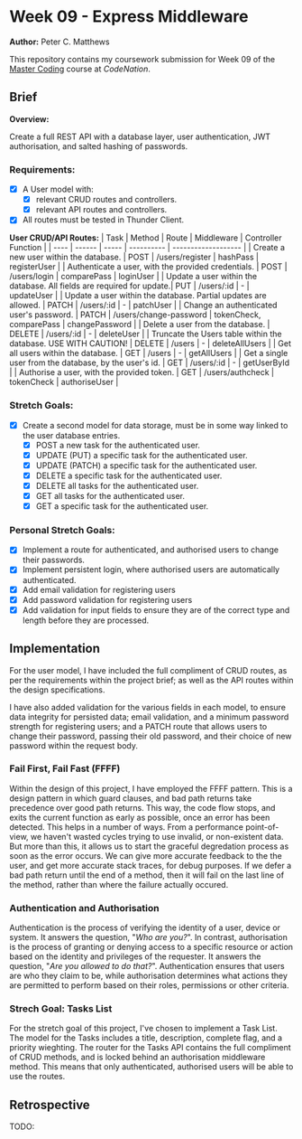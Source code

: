 # Week 09 - Express Middleware

**Author:** Peter C. Matthews

This repository contains my coursework submission for Week 09 of the [Master Coding](https://wearecodenation.com/2022/04/25/master-coding/) course at *CodeNation*.

## Brief

**Overview:**

Create a full REST API with a database layer, user authentication, JWT authorisation, and salted hashing of passwords.

### Requirements:

 - [x] A User model with:
    - [x] relevant CRUD routes and controllers.
    - [x] relevant API routes and controllers.
 - [x] All routes must be tested in Thunder Client.

**User CRUD/API Routes:**
| Task | Method | Route | Middleware | Controller Function |
| ---- | ------ | ----- | ---------- | ------------------- |
| Create a new user within the database. | POST | /users/register | hashPass | registerUser |
| Authenticate a user, with the provided credentials. | POST | /users/login | comparePass | loginUser |
| Update a user within the database. All fields are required for update.| PUT | /users/:id | - | updateUser |
| Update a user within the database. Partial updates are allowed. | PATCH | /users/:id | - | patchUser |
| Change an authenticated user's password. | PATCH | /users/change-password | tokenCheck, comparePass | changePassword |
| Delete a user from the database. | DELETE | /users/:id | - | deleteUser |
| Truncate the Users table within the database. USE WITH CAUTION! | DELETE | /users | - | deleteAllUsers |
| Get all users within the database. | GET | /users | - | getAllUsers |
| Get a single user from the database, by the user's id. | GET | /users/:id | - | getUserById |
| Authorise a user, with the provided token. | GET | /users/authcheck | tokenCheck | authoriseUser |

### Stretch Goals:
 - [x] Create a second model for data storage, must be in some way linked to the user database entries.
    - [x] POST a new task for the authenticated user.
    - [x] UPDATE (PUT) a specific task for the authenticated user.
    - [x] UPDATE (PATCH) a specific task for the authenticated user.
    - [x] DELETE a specific task for the authenticated user.
    - [x] DELETE all tasks for the authenticated user.
    - [x] GET all tasks for the authenticated user.
    - [x] GET a specific task for the authenticated user.

### Personal Stretch Goals:
 - [x] Implement a route for authenticated, and authorised users to change their passwords.
 - [x] Implement persistent login, where authorised users are automatically authenticated.
 - [x] Add email validation for registering users
 - [x] Add password validation for registering users
 - [x] Add validation for input fields to ensure they are of the correct type and length before they are processed.

## Implementation

For the user model, I have included the full compliment of CRUD routes, as per the requirements within the project brief; as well as the API routes within the design specifications.

I have also added validation for the various fields in each model, to ensure data integrity for persisted data; email validation, and a minimum password strength for registering users; and a PATCH route that allows users to change their password, passing their old password, and their choice of new password within the request body.

### Fail First, Fail Fast (FFFF)

Within the design of this project, I have employed the FFFF pattern. This is a design pattern in which guard clauses, and bad path returns take precedence over good path returns. This way, the code flow stops, and exits the current function as early as possible, once an error has been detected. This helps in a number of ways. From a performance point-of-view, we haven't wasted cycles trying to use invalid, or non-existent data. But more than this, it allows us to start the graceful degredation process as soon as the error occurs. We can give more accurate feedback to the the user, and get more accurate stack traces, for debug purposes. If we defer a bad path return until the end of a method, then it will fail on the last line of the method, rather than where the failure actually occured.

### Authentication and Authorisation

Authentication is the process of verifying the identity of a user, device or system. It answers the question, "*Who are you?*". In contrast, authorisation is the process of granting or denying access to a specific resource or action based on the identity and privileges of the requester. It answers the question, "*Are you allowed to do that?*". Authentication ensures that users are who they claim to be, while authorisation determines what actions they are permitted to perform based on their roles, permissions or other criteria. 

### Strech Goal: Tasks List

For the stretch goal of this project, I've chosen to implement a Task List. The model for the Tasks includes a title, description, complete flag, and a priority wieghting. The router for the Tasks API contains the full compliment of CRUD methods, and is locked behind an authorisation middleware method. This means that only authenticated, authorised users will be able to use the routes. 

## Retrospective

TODO:  
